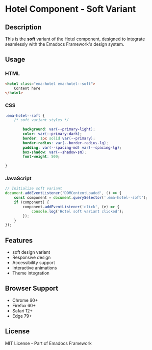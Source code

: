 # Hotel Component - Soft Variant

## Description
This is the **soft** variant of the Hotel component, designed to integrate seamlessly with the Emadocs Framework's design system.

## Usage

### HTML
```html
<hotel class="ema-hotel ema-hotel--soft">
    Content here
</hotel>
```

### CSS
```css
.ema-hotel--soft {
    /* soft variant styles */
    
        background: var(--primary-light);
        color: var(--primary-dark);
        border: 1px solid var(--primary);
        border-radius: var(--border-radius-lg);
        padding: var(--spacing-md) var(--spacing-lg);
        box-shadow: var(--shadow-sm);
        font-weight: 500;
    
}
```

### JavaScript
```javascript
// Initialize soft variant
document.addEventListener('DOMContentLoaded', () => {
    const component = document.querySelector('.ema-hotel--soft');
    if (component) {
        component.addEventListener('click', (e) => {
            console.log('Hotel soft variant clicked');
        });
    }
});
```

## Features
- soft design variant
- Responsive design
- Accessibility support
- Interactive animations
- Theme integration

## Browser Support
- Chrome 60+
- Firefox 60+
- Safari 12+
- Edge 79+

## License
MIT License - Part of Emadocs Framework
